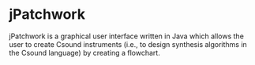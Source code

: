 jPatchwork
==========

jPatchwork is a graphical user interface written in Java which allows the user to create Csound instruments (i.e., to design synthesis algorithms in the Csound language) by creating a flowchart.